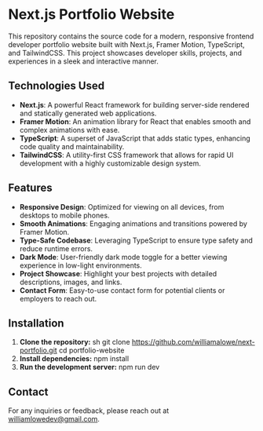 # Next.js Portfolio Website

This repository contains the source code for a modern, responsive frontend developer portfolio website built with Next.js, Framer Motion, TypeScript, and TailwindCSS. This project showcases developer skills, projects, and experiences in a sleek and interactive manner.

## Technologies Used

- **Next.js**: A powerful React framework for building server-side rendered and statically generated web applications.
- **Framer Motion**: An animation library for React that enables smooth and complex animations with ease.
- **TypeScript**: A superset of JavaScript that adds static types, enhancing code quality and maintainability.
- **TailwindCSS**: A utility-first CSS framework that allows for rapid UI development with a highly customizable design system.

## Features

- **Responsive Design**: Optimized for viewing on all devices, from desktops to mobile phones.
- **Smooth Animations**: Engaging animations and transitions powered by Framer Motion.
- **Type-Safe Codebase**: Leveraging TypeScript to ensure type safety and reduce runtime errors.
- **Dark Mode**: User-friendly dark mode toggle for a better viewing experience in low-light environments.
- **Project Showcase**: Highlight your best projects with detailed descriptions, images, and links.
- **Contact Form**: Easy-to-use contact form for potential clients or employers to reach out.

## Installation

1. **Clone the repository:**
   sh
   git clone https://github.com/williamalowe/next-portfolio.git
   cd portfolio-website
2. **Install dependencies:**
  npm install
3. **Run the development server:**
  npm run dev

## Contact
For any inquiries or feedback, please reach out at williamlowedev@gmail.com.